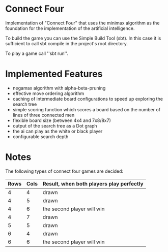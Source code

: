 Connect Four
============

Implementation of "Connect Four" that uses the minimax algorithm as the foundation for the implementation of the artificial intelligence.

To build the game you can use the Simple Build Tool (sbt). In this case it is sufficient to call sbt compile in the project's root directory.

To play a game call ''sbt run''.


Implemented Features
=================
 - negamax algorithm with alpha-beta-pruning
 - effective move ordering algorithm
 - caching of intermediate board configurations to speed up exploring the search tree
 - simple scoring function which scores a board based on the number of lines of three connected men
 - flexible board size (between 4x4 and 7x8/8x7)
 - output of the search tree as a Dot graph
 - the ai can play as the white or black player
 - configurable search depth 
 
 
Notes
=====
The following types of connect four games are decided:

|Rows | Cols | Result, when both players play perfectly |
|----|------|----|
|4 | 4 | drawn
|4 | 5 | drawn
|4 | 6 | the second player will win
|4 | 7 | drawn
|5 | 5 | drawn
|6 | 4 | drawn 
|6 | 6 | the second player will win

 
 
 
